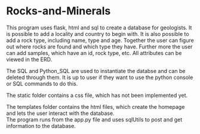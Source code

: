 # Rocks-and-Minerals
This program uses flask, html and sql to create a database for geologists. It is possible to add a locality and country to begin with. It is also possible to add a rock type, including name, type and age. Together the user can figure out where rocks are found and which type they have. Further more the user can add samples, which have an id, rock type, etc. All attributes can be viewed in the ERD.<br />

The SQL and Python_SQL are used to instantiate the databse and can be deleted through them. It is up to user if they want to use the python console or SQL commands to do this.

The static folder contains a css file, which has not been implemented yet. <br />

The templates folder contains the html files, which create the homepage and lets the user interact with the database. <br />
The program runs from the app.py file and uses sqlUtils to post and get information to the database.

